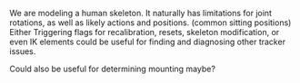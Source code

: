 We are modeling a human skeleton. It naturally has limitations for joint rotations, as well as likely actions and positions. (common sitting positions)
Either Triggering flags for recalibration, resets, skeleton modification, or even IK elements could be useful for finding and diagnosing other tracker issues.

Could also be useful for determining mounting maybe? 
